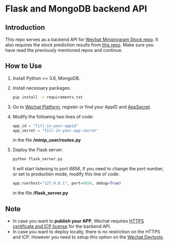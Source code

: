 # Flask and MongoDB backend API

## Introduction
This repo serves as a backend API for [Wechat Miniprogram Stock repo](https://github.com/kongfanhe/stock_weixin_miniprogram). It also requires the stock prediction results from [this repo](https://github.com/kongfanhe/stock_lstm_tensorflow). Make sure you have read the previously mentioned repos and continue.


## How to Use
1. Install Python >= 3.6, MongoDB.
2. Install necessary packages:
    ```bash
    pip install -r requirements.txt
    ```
3. Go to [Wechat Platform](https://mp.weixin.qq.com/), register or find your AppID and [AppSecret](https://developers.weixin.qq.com/doc/offiaccount/en/Getting_Started/Getting_Started_Guide.html).

4. Modify the following two lines of code:
    ```python
    app_id = "fill-in-your-appid"
    app_secret = "fill-in-your-app-secret"
    ```
    in the file **/minip_user/routes.py**

5. Deploy the Flask server:
    ```bash
    python flask_server.py
    ```
    It will start listening to port *8856*, if you need to change the port number, or set to production mode, modify this line of code:
    ```python
    app.run(host="127.0.0.1", port=8856, debug=True)
    ```
    in the file **/flask_server.py**

## Note
* In case you want to **publish your APP**, Wechat requires [HTTPS certificate and ICP license](https://developers.weixin.qq.com/miniprogram/en/dev/framework/ability/network.html) for the backend API.
* In case you want to deploy locally, there is no restriction on the HTTPS and ICP. However you need to setup this option on the [Wechat Devtools](https://developers.weixin.qq.com/miniprogram/en/dev/devtools/settings.html#Appearance-Settings).

